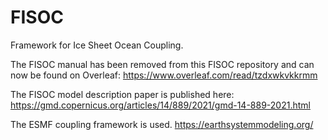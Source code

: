 FISOC
=====

Framework for Ice Sheet Ocean Coupling.

The FISOC manual has been removed from this FISOC repository and can now be found on Overleaf:
https://www.overleaf.com/read/tzdxwkvkkrmm

The FISOC model description paper is published here:
https://gmd.copernicus.org/articles/14/889/2021/gmd-14-889-2021.html

The ESMF coupling framework is used.
https://earthsystemmodeling.org/
